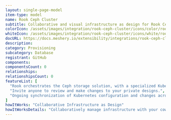 ```yaml
---
layout: single-page-model
item-type: model
name: Rook Ceph Cluster
subtitle: Collaborative and visual infrastructure as design for Rook Ceph Cluster
colorIcon: /assets/images/integration/rook-ceph-cluster/icons/color/rook-ceph-cluster-color.svg
whiteIcon: /assets/images/integration/rook-ceph-cluster/icons/white/rook-ceph-cluster-white.svg
docURL: https://docs.meshery.io/extensibility/integrations/rook-ceph-cluster
description: 
category: Provisioning
subcategory: Database
registrant: GitHub
components: 
componentsCount: 0
relationships: 
relationshipsCount: 0
featureList: [
  "Rook orchestrates the Ceph storage solution, with a specialized Kubernetes Operator to automate management.",
  "Invite anyone to review and make changes to your private designs.",
  "Ongoing synchronization of Kubernetes configuration and changes across any number of clusters."
]
howItWorks: "Collaborative Infrastructure as Design"
howItWorksDetails: "Collaboratively manage infrastructure with your coworkers synchronously sharing the same designs."
---
```

